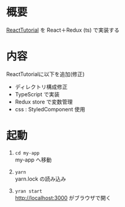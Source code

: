 # 概要
[ReactTutorial](https://ja.reactjs.org/tutorial/tutorial.html) を React＋Redux (ts) で実装する

# 内容
ReactTutorialに以下を追加(修正)
- ディレクトリ構成修正
- TypeScript で実装
- Redux store で変数管理
- css : StyledComponent 使用

# 起動
1. `cd my-app`  
my-app へ移動

2. `yarn`  
yarn.lock の読み込み

3. `yran start`  
[http://localhost:3000](http://localhost:3000) がブラウザで開く